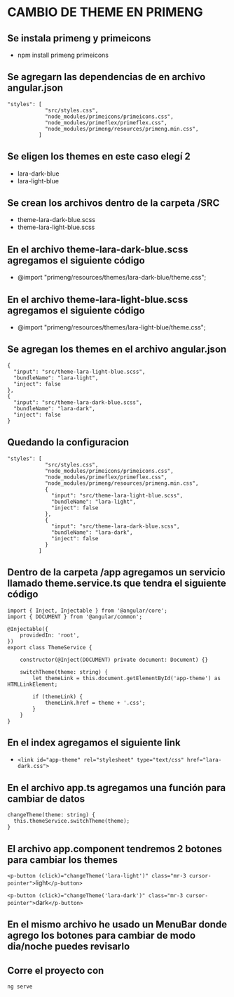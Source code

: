 # CAMBIO DE THEME EN PRIMENG

## Se instala primeng y primeicons
- npm install primeng primeicons

## Se agregarn las dependencias de en archivo angular.json 
```
"styles": [
            "src/styles.css",
            "node_modules/primeicons/primeicons.css",
            "node_modules/primeflex/primeflex.css",
            "node_modules/primeng/resources/primeng.min.css",
          ]
```

## Se eligen los themes en este caso elegí 2
- lara-dark-blue
- lara-light-blue

## Se crean los archivos dentro de la carpeta /SRC
- theme-lara-dark-blue.scss 
- theme-lara-light-blue.scss

## En el archivo __**theme-lara-dark-blue.scss**__  agregamos el siguiente código
- @import "primeng/resources/themes/lara-dark-blue/theme.css";

## En el archivo __**theme-lara-light-blue.scss**__  agregamos el siguiente código
- @import "primeng/resources/themes/lara-light-blue/theme.css";


## Se agregan los themes en el archivo angular.json
```
{
  "input": "src/theme-lara-light-blue.scss",
  "bundleName": "lara-light",
  "inject": false
},
{
  "input": "src/theme-lara-dark-blue.scss",
  "bundleName": "lara-dark",
  "inject": false
}
```
## Quedando la configuracion
```
"styles": [
            "src/styles.css",
            "node_modules/primeicons/primeicons.css",
            "node_modules/primeflex/primeflex.css",
            "node_modules/primeng/resources/primeng.min.css",
            {
              "input": "src/theme-lara-light-blue.scss",
              "bundleName": "lara-light",
              "inject": false
            },
            {
              "input": "src/theme-lara-dark-blue.scss",
              "bundleName": "lara-dark",
              "inject": false
            }
          ]
```

## Dentro de la carpeta /app agregamos un servicio llamado theme.service.ts que tendra el siguiente código
```
import { Inject, Injectable } from '@angular/core';
import { DOCUMENT } from '@angular/common';

@Injectable({
    providedIn: 'root',
})
export class ThemeService {

    constructor(@Inject(DOCUMENT) private document: Document) {}

    switchTheme(theme: string) {
        let themeLink = this.document.getElementById('app-theme') as HTMLLinkElement;

        if (themeLink) {
            themeLink.href = theme + '.css';
        }
    }
}
```
## En el index agregamos el siguiente link
- `<link id="app-theme" rel="stylesheet" type="text/css" href="lara-dark.css">`

## En el archivo app.ts agregamos una función para cambiar de datos
```
changeTheme(theme: string) {
  this.themeService.switchTheme(theme);
}
```

## El archivo app.component tendremos 2 botones para cambiar los themes
`<p-button (click)="changeTheme('lara-light')" class="mr-3 cursor-pointer">`light`</p-button>`

`<p-button (click)="changeTheme('lara-dark')" class="mr-3 cursor-pointer">`dark`</p-button>`

## En el mismo archivo he usado un MenuBar donde agrego los botones para cambiar de modo dia/noche puedes revisarlo


## Corre el proyecto con
`ng serve`
